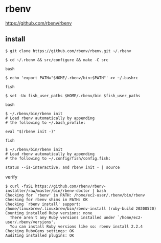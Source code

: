 # rbenv

https://github.com/rbenv/rbenv


install
--

```console
$ git clone https://github.com/rbenv/rbenv.git ~/.rbenv
```

```console 
$ cd ~/.rbenv && src/configure && make -C src
```

`bash`
```console
$ echo 'export PATH="$HOME/.rbenv/bin:$PATH"' >> ~/.bashrc
```

`fish`
```console
$ set -Ux fish_user_paths $HOME/.rbenv/bin $fish_user_paths
```


`bash`
```console
$ ~/.rbenv/bin/rbenv init
# Load rbenv automatically by appending
# the following to ~/.bash_profile:

eval "$(rbenv init -)"
```


`fish`
```
$ ~/.rbenv/bin/rbenv init
# Load rbenv automatically by appending
# the following to ~/.config/fish/config.fish:

status --is-interactive; and rbenv init - | source
```


verify

```console
$ curl -fsSL https://github.com/rbenv/rbenv-installer/raw/master/bin/rbenv-doctor | bash
Checking for `rbenv' in PATH: /home/ec2-user/.rbenv/bin/rbenv
Checking for rbenv shims in PATH: OK
Checking `rbenv install' support: /home/linuxbrew/.linuxbrew/bin/rbenv-install (ruby-build 20200520)
Counting installed Ruby versions: none
  There aren't any Ruby versions installed under `/home/ec2-user/.rbenv/versions'.
  You can install Ruby versions like so: rbenv install 2.2.4
Checking RubyGems settings: OK
Auditing installed plugins: OK
```
